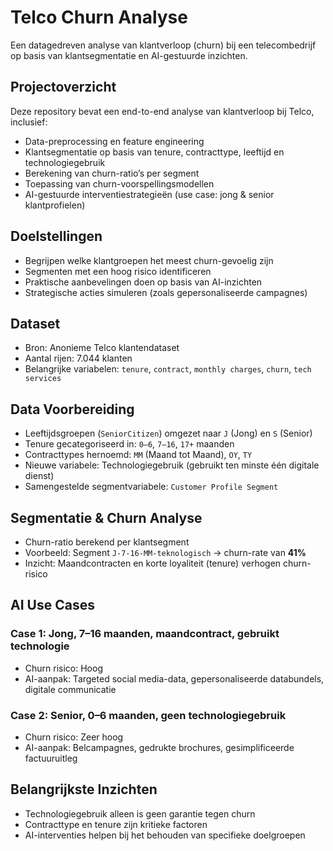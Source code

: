 # Telco Churn Analyse

Een datagedreven analyse van klantverloop (churn) bij een telecombedrijf op basis van klantsegmentatie en AI-gestuurde inzichten.

##  Projectoverzicht

Deze repository bevat een end-to-end analyse van klantverloop bij Telco, inclusief:

- Data-preprocessing en feature engineering
- Klantsegmentatie op basis van tenure, contracttype, leeftijd en technologiegebruik
- Berekening van churn-ratio’s per segment
- Toepassing van churn-voorspellingsmodellen
- AI-gestuurde interventiestrategieën (use case: jong & senior klantprofielen)

##  Doelstellingen

- Begrijpen welke klantgroepen het meest churn-gevoelig zijn
- Segmenten met een hoog risico identificeren
- Praktische aanbevelingen doen op basis van AI-inzichten
- Strategische acties simuleren (zoals gepersonaliseerde campagnes)

##  Dataset

- Bron: Anonieme Telco klantendataset
- Aantal rijen: 7.044 klanten
- Belangrijke variabelen: `tenure`, `contract`, `monthly charges`, `churn`, `tech services`

##  Data Voorbereiding

- Leeftijdsgroepen (`SeniorCitizen`) omgezet naar `J` (Jong) en `S` (Senior)
- Tenure gecategoriseerd in: `0–6`, `7–16`, `17+` maanden
- Contracttypes hernoemd: `MM` (Maand tot Maand), `OY`, `TY`
- Nieuwe variabele: Technologiegebruik (gebruikt ten minste één digitale dienst)
- Samengestelde segmentvariabele: `Customer Profile Segment`

##  Segmentatie & Churn Analyse

- Churn-ratio berekend per klantsegment
- Voorbeeld: Segment `J-7-16-MM-teknologisch` → churn-rate van **41%**
- Inzicht: Maandcontracten en korte loyaliteit (tenure) verhogen churn-risico

##  AI Use Cases

### Case 1: Jong, 7–16 maanden, maandcontract, gebruikt technologie
- Churn risico: Hoog
- AI-aanpak: Targeted social media-data, gepersonaliseerde databundels, digitale communicatie

### Case 2: Senior, 0–6 maanden, geen technologiegebruik
- Churn risico: Zeer hoog
- AI-aanpak: Belcampagnes, gedrukte brochures, gesimplificeerde factuuruitleg


##  Belangrijkste Inzichten

- Technologiegebruik alleen is geen garantie tegen churn
- Contracttype en tenure zijn kritieke factoren
- AI-interventies helpen bij het behouden van specifieke doelgroepen

